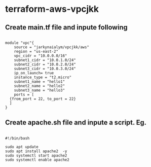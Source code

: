 # terraform-aws-vpcjkk

## Create main.tf file and inpute following 

``` hcl

module "vpc"{
    source = "jarkynaialym/vpcjkk/aws"
    region = "us-east-2"
    vpc_cidr = "10.0.0.0/16"
    subnet1_cidr = "10.0.1.0/24"
    subnet2_cidr = "10.0.2.0/24"
    subnet3_cidr = "10.0.3.0/24"
    ip_on_launch= true 
    instance_type = "t2.micro"
    subnet1_name = "hello1"
    subnet2_name = "hello2"
    subnet3_name = "hello3"
    ports = [
  {from_port = 22, to_port = 22}
  ]
}

```

## Create apache.sh file and inpute a script. Eg.

```hcl 

#!/bin/bash

sudo apt update 
sudo apt install apache2  -y
sudo systemctl start apache2
sudo systemctl enable apache2

```


